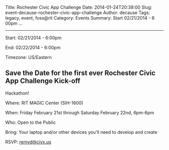 Title: Rochester Civic App Challenge
Date: 2014-01-24T20:38:00
Slug: event-decause-rochester-civic-app-challenge
Author: decause
Tags: legacy, event, foss@rit
Category: Events
Summary: Start  02/21/2014 - 6 00pm ... 

---
Start: 02/21/2014 - 6:00pm

End: 02/22/2014 - 6:00pm

Timezone: US/Eastern

## Save the Date for the first ever Rochester Civic App Challenge Kick-off
Hackathon!

Where: RIT MAGIC Center (SIH-1600)

When: Friday February 21st through Saturday February 22nd, 6pm-6pm

Who: Open to the Public

Bring: Your laptop and/or other devices you'll need to develop and create

RSVP: [remyd@civx.us](mailto:remyd@civx.us)

